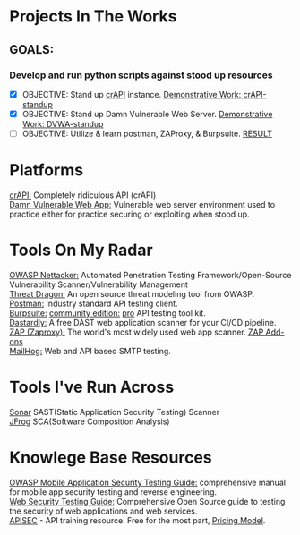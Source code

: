 # Projects In The Works
## GOALS: 
### Develop and run python scripts against stood up resources
- [x] OBJECTIVE: Stand up [crAPI](https://github.com/OWASP/crAPI) instance. [Demonstrative Work: crAPI-standup](https://github.com/Sh3ldonBird/skills-showcase/blob/main/API/crAPI/crAPI-standup.md)  
- [x] OBJECTIVE: Stand up Damn Vulnerable Web Server. [Demonstrative Work: DVWA-standup](https://github.com/Sh3ldonBird/skills-showcase/blob/main/API/DVWA/DVWA-standup.md)  
- [ ] OBJECTIVE: Utilize & learn postman, ZAProxy, & Burpsuite. [RESULT]()  
# Platforms
[crAPI:](https://github.com/OWASP/crAPI) Completely ridiculous API (crAPI)  
[Damn Vulnerable Web App:](https://github.com/digininja/DVWA) Vulnerable web server environment used to practice either for practice securing or exploiting when stood up.  
# Tools On My Radar
[OWASP Nettacker:](https://github.com/OWASP/Nettacker) Automated Penetration Testing Framework/Open-Source Vulnerability Scanner/Vulnerability Management  
[Threat Dragon:](https://github.com/OWASP/threat-dragon) An open source threat modeling tool from OWASP.  
[Postman:](https://www.postman.com/downloads/) Industry standard API testing client.  
[Burpsuite:](https://portswigger.net/burp) [community edition:](https://portswigger.net/burp/communitydownload) [pro](https://portswigger.net/burp/pro) API testing tool kit.  
[Dastardly:](https://portswigger.net/burp/dastardly) A free DAST web application scanner for your CI/CD pipeline.  
[ZAP (Zaproxy):](https://www.zaproxy.org/) The world's most widely used web app scanner. [ZAP Add-ons](https://www.zaproxy.org/addons/)  
[MailHog:](https://github.com/mailhog/MailHog) Web and API based SMTP testing.  
# Tools I've Run Across
[Sonar](https://www.sonarsource.com/) SAST(Static Application Security Testing) Scanner  
[JFrog](https://jfrog.com/) SCA(Software Composition Analysis)  
# Knowlege Base Resources
[OWASP Mobile Application Security Testing Guide:](https://github.com/OWASP/owasp-mastg) comprehensive manual for mobile app security testing and reverse engineering.  
[Web Security Testing Guide:](https://github.com/OWASP/wstg) Comprehensive Open Source guide to testing the security of web applications and web services.  
[APISEC](https://www.apisec.ai/apisec-university) - API training resource. Free for the most part, [Pricing Model](https://www.apisec.ai/pricing).  

